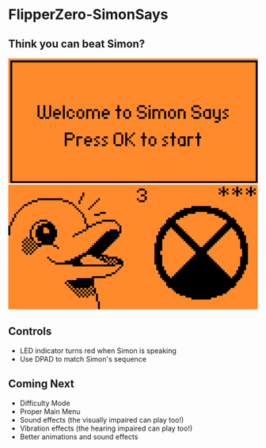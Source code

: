 # FlipperZero-SimonSays
## Think you can beat Simon?

![Main Menu showing text that says "Welcome to Simon Says. Press OK to start"](Screenshot_MainMenu.png "Main Menu showing text that says Welcome to Simon Says. Press OK to start") ![Image of Dolphin telling the sequence](Screenshot_InGame.png "Image of Dolphin telling the sequence")


 ## Controls
 - LED indicator turns red when Simon is speaking
 - Use DPAD to match Simon's sequence

 ## Coming Next
 - Difficulty Mode
 - Proper Main Menu
 - Sound effects (the visually impaired can play too!)
 - Vibration effects (the hearing impaired can play too!)
 - Better animations and sound effects